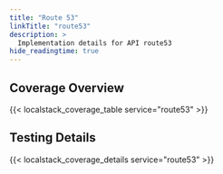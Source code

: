 ```yaml
---
title: "Route 53"
linkTitle: "route53"
description: >
  Implementation details for API route53
hide_readingtime: true
---
```


## Coverage Overview

{{< localstack_coverage_table service="route53" >}}

## Testing Details

{{< localstack_coverage_details service="route53" >}}
